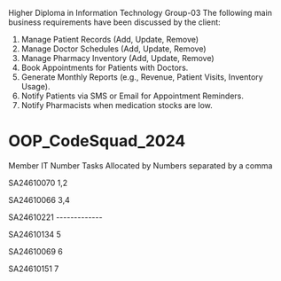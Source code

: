 Higher Diploma in Information Technology
Group-03
The following main business requirements have been discussed by the client:
1. Manage Patient Records (Add, Update, Remove)
2. Manage Doctor Schedules (Add, Update, Remove)
3. Manage Pharmacy Inventory (Add, Update, Remove)
4. Book Appointments for Patients with Doctors.
5. Generate Monthly Reports (e.g., Revenue, Patient Visits, Inventory Usage).
6. Notify Patients via SMS or Email for Appointment Reminders.
7. Notify Pharmacists when medication stocks are low.
# OOP_CodeSquad_2024
Member IT Number	Tasks Allocated by Numbers separated by a comma

SA24610070                             1,2	

SA24610066	                      3,4

SA24610221	                       -------------

SA24610134	                        5

SA24610069	                        6

SA24610151	                        7



